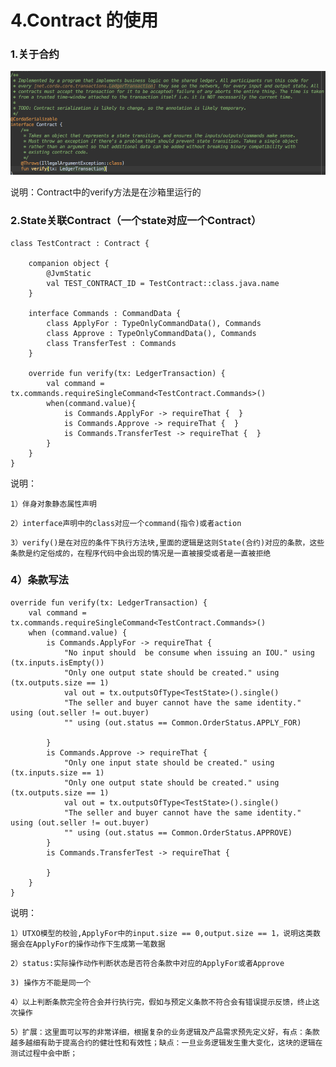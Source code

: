 # 4.Contract 的使用

### 1.关于合约

![](../.gitbook/assets/image%20%284%29.png)

说明：Contract中的verify方法是在沙箱里运行的

### 2.State关联Contract（一个state对应一个Contract）

```text
class TestContract : Contract {

    companion object {
        @JvmStatic
        val TEST_CONTRACT_ID = TestContract::class.java.name
    }

    interface Commands : CommandData {
        class ApplyFor : TypeOnlyCommandData(), Commands
        class Approve : TypeOnlyCommandData(), Commands
        class TransferTest : Commands
    }

    override fun verify(tx: LedgerTransaction) {
        val command = tx.commands.requireSingleCommand<TestContract.Commands>()
        when(command.value){
            is Commands.ApplyFor -> requireThat {  }
            is Commands.Approve -> requireThat {  }
            is Commands.TransferTest -> requireThat {  }
        }
    }
}
```

 说明：

`1）伴身对象静态属性声明`

`2）interface声明中的class对应一个command(指令)或者action`

`3）verify()是在对应的条件下执行方法块,里面的逻辑是这则State(合约)对应的条款，这些条款是约定俗成的，在程序代码中会出现的情况是一直被接受或者是一直被拒绝`

### 4）条款写法

```text
override fun verify(tx: LedgerTransaction) {
    val command = tx.commands.requireSingleCommand<TestContract.Commands>()
    when (command.value) {
        is Commands.ApplyFor -> requireThat {
            "No input should  be consume when issuing an IOU." using (tx.inputs.isEmpty())
            "Only one output state should be created." using (tx.outputs.size == 1)
            val out = tx.outputsOfType<TestState>().single()
            "The seller and buyer cannot have the same identity." using (out.seller != out.buyer)
            "" using (out.status == Common.OrderStatus.APPLY_FOR)

        }
        is Commands.Approve -> requireThat {
            "Only one input state should be created." using (tx.inputs.size == 1)
            "Only one output state should be created." using (tx.outputs.size == 1)
            val out = tx.outputsOfType<TestState>().single()
            "The seller and buyer cannot have the same identity." using (out.seller != out.buyer)
            "" using (out.status == Common.OrderStatus.APPROVE)
        }
        is Commands.TransferTest -> requireThat {

        }
    }
}
```

说明：

`1） UTXO模型的校验,ApplyFor中的input.size == 0,output.size == 1，说明这类数据会在ApplyFor的操作动作下生成第一笔数据`

`2）status:实际操作动作判断状态是否符合条款中对应的ApplyFor或者Approve`

`3) 操作方不能是同一个`

`4）以上判断条款完全符合会并行执行完，假如与预定义条款不符合会有错误提示反馈，终止这次操作`

`5）扩展：这里面可以写的非常详细，根据复杂的业务逻辑及产品需求预先定义好，有点：条款越多越细有助于提高合约的健壮性和有效性；缺点：一旦业务逻辑发生重大变化，这块的逻辑在测试过程中会中断；`



